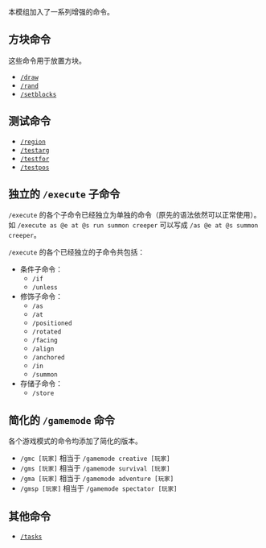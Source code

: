 本模组加入了一系列增强的命令。

## 方块命令

这些命令用于放置方块。

- [`/draw`](draw/zh.md)
- [`/rand`](rand/zh.md)
- [`/setblocks`](setblocks/zh.md)

## 测试命令

- [`/region`](region/zh.md)
- [`/testarg`](testarg/zh.md)
- [`/testfor`](testfor/zh.md)
- [`/testpos`](testpos/zh.md)

## 独立的 `/execute` 子命令

`/execute` 的各个子命令已经独立为单独的命令（原先的语法依然可以正常使用）。如 `/execute as @e at @s run summon creeper` 可以写成 `/as @e at @s summon creeper`。

`/execute` 的各个已经独立的子命令共包括：

- 条件子命令：
    - `/if`
    - `/unless`
- 修饰子命令：
    - `/as`
    - `/at`
    - `/positioned`
    - `/rotated`
    - `/facing`
    - `/align`
    - `/anchored`
    - `/in`
    - `/summon`
- 存储子命令：
    - `/store`

## 简化的 `/gamemode` 命令

各个游戏模式的命令均添加了简化的版本。

- `/gmc [玩家]` 相当于 `/gamemode creative [玩家]`
- `/gms [玩家]` 相当于 `/gamemode survival [玩家]`
- `/gma [玩家]` 相当于 `/gamemode adventure [玩家]`
- `/gmsp [玩家]` 相当于 `/gamemode spectator [玩家]`

## 其他命令

- [`/tasks`](tasks/zh.md)